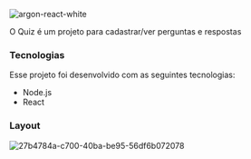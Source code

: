 ![argon-react-white](https://user-images.githubusercontent.com/46055504/91720923-47196d00-eb6e-11ea-91f7-bfe95b6310e0.png)



O Quiz é um projeto para cadastrar/ver perguntas e respostas

### Tecnologias
Esse projeto foi desenvolvido com as seguintes tecnologias:
 - Node.js
 - React

### Layout
![27b4784a-c700-40ba-be95-56df6b072078](https://user-images.githubusercontent.com/46055504/91719584-fc96f100-eb6b-11ea-89fc-3ba12325e311.jpg)

